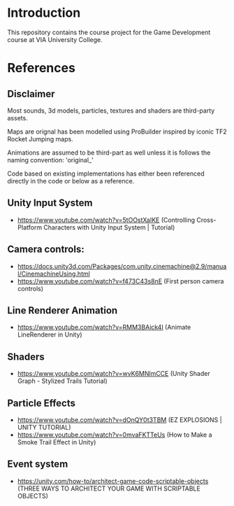 # Introduction
This repository contains the course project for the Game Development course at VIA University College. 


# References
## Disclaimer
Most sounds, 3d models, particles, textures and shaders are third-party assets.

Maps are orignal has been modelled using ProBuilder inspired by iconic TF2 Rocket Jumping maps.

Animations are assumed to be third-part as well unless it is follows the naming convention: 'original_<SOMETHING>'

Code based on existing implementations has either been referenced directly in the code or below as a reference.

## Unity Input System
- https://www.youtube.com/watch?v=5tOOstXaIKE (Controlling Cross-Platform Characters with Unity Input System | Tutorial)

## Camera controls:
- https://docs.unity3d.com/Packages/com.unity.cinemachine@2.9/manual/CinemachineUsing.html
- https://www.youtube.com/watch?v=f473C43s8nE (First person camera controls)

## Line Renderer Animation
- https://www.youtube.com/watch?v=RMM3BAick4I (Animate LineRenderer in Unity)

## Shaders
- https://www.youtube.com/watch?v=wvK6MNlmCCE (Unity Shader Graph - Stylized Trails Tutorial)

## Particle Effects
- https://www.youtube.com/watch?v=dOnQY0t3TBM (EZ EXPLOSIONS | UNITY TUTORIAL)
- https://www.youtube.com/watch?v=0mvaFKTTeUs (How to Make a Smoke Trail Effect in Unity)

## Event system
- https://unity.com/how-to/architect-game-code-scriptable-objects (THREE WAYS TO ARCHITECT YOUR GAME WITH SCRIPTABLE OBJECTS)
